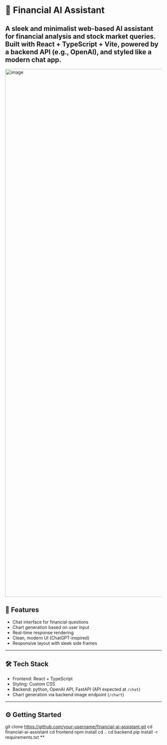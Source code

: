 # 💬 Financial AI Assistant

A sleek and minimalist web-based AI assistant for financial analysis and stock market queries. Built with **React + TypeScript + Vite**, powered by a backend API (e.g., OpenAI), and styled like a modern chat app.      
---
<img width="1695" alt="image" src="https://github.com/user-attachments/assets/3180bf8b-d2f6-4780-8387-ab190da03b33" />


## 🚀 Features

- Chat interface for financial questions
- Chart generation based on user input
- Real-time response rendering
- Clean, modern UI (ChatGPT-inspired)
- Responsive layout with sleek side frames

---

## 🛠 Tech Stack

- Frontend: React + TypeScript
- Styling: Custom CSS
- Backend: python, OpenAI API, FastAPI (API expected at `/chat`)
- Chart generation via backend image endpoint (`/chart`)

---

## ⚙️ Getting Started

git clone https://github.com/your-username/financial-ai-assistant.git
cd financial-ai-assistant
cd frontend
npm install
cd ..
cd backend
pip install -r requirements.txt
**
